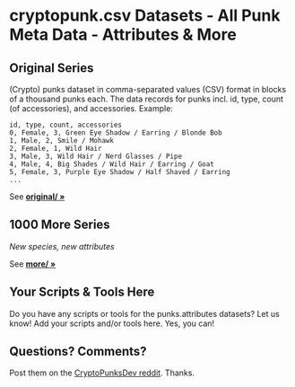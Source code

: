 # cryptopunk.csv Datasets - All Punk Meta Data - Attributes & More



## Original Series

(Crypto) punks dataset in comma-separated values (CSV) format
in blocks of a thousand punks each.
The data records for punks
incl. id, type, count (of accessories), and accessories.
Example:

```
id, type, count, accessories
0, Female, 3, Green Eye Shadow / Earring / Blonde Bob
1, Male, 2, Smile / Mohawk
2, Female, 1, Wild Hair
3, Male, 3, Wild Hair / Nerd Glasses / Pipe
4, Male, 4, Big Shades / Wild Hair / Earring / Goat
5, Female, 3, Purple Eye Shadow / Half Shaved / Earring
...
```

See [**original/ »**](original)



## 1000 More Series

_New species, new attributes_


See [**more/ »**](more)




## Your Scripts & Tools Here


Do you have any scripts or tools for the punks.attributes datasets? Let us know! Add your scripts and/or tools here. Yes, you can!



## Questions? Comments?

Post them on the [CryptoPunksDev reddit](https://old.reddit.com/r/CryptoPunksDev). Thanks.

